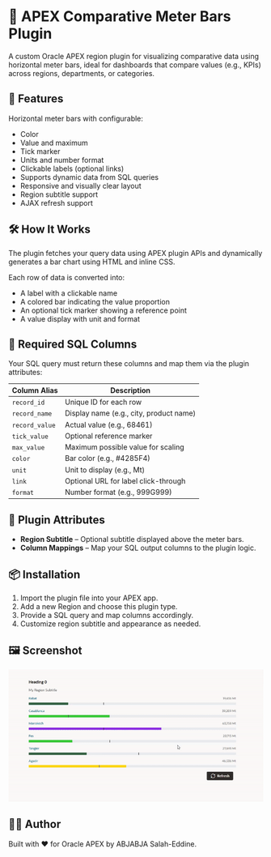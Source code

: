 # 🔢 APEX Comparative Meter Bars Plugin
A custom Oracle APEX region plugin for visualizing comparative data using horizontal meter bars, ideal for dashboards that compare values (e.g., KPIs) across regions, departments, or categories.

## 📌 Features
Horizontal meter bars with configurable:
- Color
- Value and maximum
- Tick marker
- Units and number format
- Clickable labels (optional links)
- Supports dynamic data from SQL queries
- Responsive and visually clear layout
- Region subtitle support
- AJAX refresh support

## 🛠️ How It Works
The plugin fetches your query data using APEX plugin APIs and dynamically generates a bar chart using HTML and inline CSS.

Each row of data is converted into:
- A label with a clickable name
- A colored bar indicating the value proportion
- An optional tick marker showing a reference point
- A value display with unit and format

## 🔧 Required SQL Columns
Your SQL query must return these columns and map them via the plugin attributes:

| Column Alias    | Description                                                      |
|-----------------|------------------------------------------------------------------|
| `record_id`     | Unique ID for each row                                           |
| `record_name`   | Display name (e.g., city, product name)                          |
| `record_value`  | Actual value (e.g., 68461)                                       |
| `tick_value`    | Optional reference marker                                        |
| `max_value`     | Maximum possible value for scaling                               |
| `color`         | Bar color (e.g., #4285F4)                                        |
| `unit`          | Unit to display (e.g., Mt)                                       |
| `link`          | Optional URL for label click-through                             |
| `format`        | Number format (e.g., 999G999)                                    |

## 🔌 Plugin Attributes
- **Region Subtitle** – Optional subtitle displayed above the meter bars.
- **Column Mappings** – Map your SQL output columns to the plugin logic.

## 📦 Installation
1. Import the plugin file into your APEX app.
2. Add a new Region and choose this plugin type.
3. Provide a SQL query and map columns accordingly.
4. Customize region subtitle and appearance as needed.

## 🖼️ Screenshot
![How it looks](./how%20it%20looks.gif)

## 🧑‍💻 Author
Built with ❤️ for Oracle APEX by ABJABJA Salah-Eddine.
